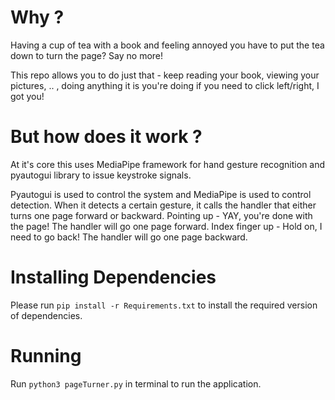 # Why ?
Having a cup of tea with a book and feeling annoyed you have to put the tea down to turn the page?
Say no more!

This repo allows you to do just that - keep reading your book, viewing your pictures, .. , doing anything it is you're doing if you need to click left/right, I got you!

# But how does it work ?
At it's core this uses MediaPipe framework for hand gesture recognition and pyautogui library to issue keystroke signals.

Pyautogui is used to control the system and MediaPipe is used to control detection. When it detects a certain gesture, it calls the handler that either turns one page forward or backward. Pointing up - YAY, you're done with the page! The handler will go one page forward. Index finger up - Hold on, I need to go back! The handler will go one page backward.

# Installing Dependencies
Please run ```pip install -r Requirements.txt``` to install the required version of dependencies.

# Running
Run ```python3 pageTurner.py``` in terminal to run the application.

